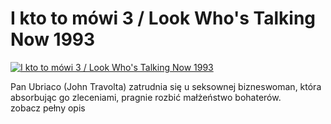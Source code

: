 I kto to mówi 3 / Look Who's Talking Now 1993 
=============
[![I kto to mówi 3 / Look Who's Talking Now 1993 ](http://vidos.pl/images/player.gif)](http://vidos.pl/i-kto-to-mowi-3-look-who-s-talking-now-1993)

 Pan Ubriaco (John Travolta) zatrudnia się u seksownej bizneswoman, która absorbując go zleceniami, pragnie rozbić małżeństwo bohaterów. zobacz pełny opis
